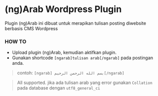 (ng)Arab Wordpress Plugin
======
Plugin (ng)Arab ini dibuat untuk merapikan tulisan posting diwebsite berbasis CMS Wordpress


### HOW TO
- Upload plugin (ng)Arab, kemudian aktifkan plugin.
- Gunakan shortcode ```[ngarab]tulisan arab[/ngarab]``` pada postingan anda.

>contoh: ```[ngarab] بسم الله الرحمن الرحيم[/ngarab]```

>All supported. jika ada tulisan arab yang error gunakan `Collation` pada database dengan `utf8_general_ci`
